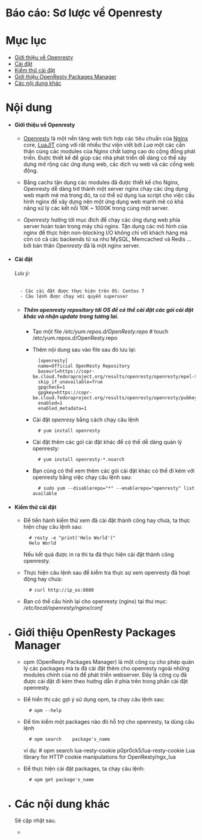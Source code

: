 # Báo cáo: Sơ lược về Openresty

# Mục lục

- [Giới thiệu về Openresty](#about)
- [Cài đặt](#install)
- [Kiểm thử cài đặt](#test)
- [Giới thiệu OpenResty Packages Manager](#opm)
- [Các nội dung khác](#content-others)


# Nội dung

- #### <a name="about">Giới thiệu về Openresty</a>

	+ [Openresty](https://openresty.org/en/) là một nền tảng web tích hợp các tiêu chuẩn của [Nginx](http://nginx.org/) core, [LuaJIT](http://luajit.org/luajit.html) cùng với rất nhiều thư viện viết bởi *Lua* một các cần thận cùng các modules của Nginx chất lượng cao do cộng đồng phát triển. Được thiết kế để giúp các nhà phát triển dễ dàng có thể xây dựng mở rộng các ứng dụng web, các dịch vụ web và các cổng web động.

	+ Bằng cachs tận dụng các modules đã được thiết kế cho Nginx, Openresty dễ dàng trở thành một server nginx chạy các ứng dụng web mạnh mẽ mà trong đó, ta có thể sử dụng lua script cho việc cấu hình nginx để xây dựng nên một ứng dụng web mạnh mẽ có khả năng xử lý các kết nối 10K ~ 1000K trong cùng một server.

	+ *Openresty* hướng tới mục đích để chạy các ứng dụng web phía server hoàn toàn trong máy chủ nginx. Tận dụng các mô hình của nginx để thực hiện non-blocking I/O không chỉ với khách hàng mà còn có cả các backends từ xa như MySQL, Memcached và Redis ... bởi bản thân *Openresty* đã là một nginx server.

- #### <a name="install">Cài đặt</a>
	
	###### Lưu ý:
		- Các cài đặt được thực hiện trên OS: Centos 7
		- Câu lệnh được chạy với quyền superuser

	- ##### Thêm *openresty* repository tới OS để có thể cài đặt các gói cài đặt khác và nhận update trong tương lai.

		+ Tạo một file */etc/yum.repos.d/OpenResty.repo*
				# touch /etc/yum.repos.d/OpenResty.repo

		+ Thêm nội dung sau vào file sau đó lưu lại:

				[openresty]
				name=Official OpenResty Repository
				baseurl=https://copr-be.cloud.fedoraproject.org/results/openresty/openresty/epel-$releasever-$basearch/
				skip_if_unavailable=True
				gpgcheck=1
				gpgkey=https://copr-be.cloud.fedoraproject.org/results/openresty/openresty/pubkey.gpg
				enabled=1
				enabled_metadata=1

		+ Cài đặt *openresy* bằng cách chạy câu lệnh

				# yum install openresty

		+ Cài đặt thêm các gói cài đặt khác để có thể dễ dàng quản lý openresty:

				# yum install openresty-*.noarch 

		+ Bạn cũng có thể xem thêm các gói cài đặt khác có thể đi kèm với openresty bằng việc chạy câu lệnh sau:

				# sudo yum --disablerepo="*" --enablerepo="openresty" list available


- #### <a name="test">Kiểm thử cài đặt</a>

	+ Để tiến hành kiểm thử xem đã cài đặt thành công hay chưa, ta thực hiện chạy câu lệnh sau:

			# resty -e "print('Helo World')"
			Helo World

		Nếu kết quả được in ra thì ta đã thực hiện cài đặt thành công openresty.

	+ Thực hiện câu lệnh sau để kiểm tra thực sự xem  openresty đã hoạt động hay chưa: 

			# curl http://ip_os:8080

	+ Bạn có thể cấu hình lại cho openresty (nginx) tại thư mục: */etc/local/openresty/nginx/conf*

- # <a name="opm">Giới thiệu OpenResty Packages Manager</a>

	+ opm (OpenResty Packages Manager) là một công cụ cho phép quản lý các packages mà ta đã cài đặt thêm cho openresty ngoài những modules chính của nó để phát triển webserver. Đây là công cụ đã được cài đặt đi kèm theo hướng dẫn ở phía trên trong phần cài đặt openresty.

	+ Để hiển thị các gợi ý sử dụng opm, ta chạy câu lệnh sau:

			# opm --help

	+ Để tìm kiếm một packages nào đó hỗ trợ cho openresty, ta dùng câu lệnh

			# opm search	package's_name

		ví dụ:
			# opm search	lua-resty-cookie
			p0pr0ck5/lua-resty-cookie		Lua library for HTTP cookie manipulations for OpenResty/ngx_lua

	+ Để thực hiện cài đặt packages, ta chạy câu lệnh:

			# opm get package's_name


- # <a name="content-others">Các nội dung khác</a>

	Sẽ cập nhật sau.

	+ [](#)